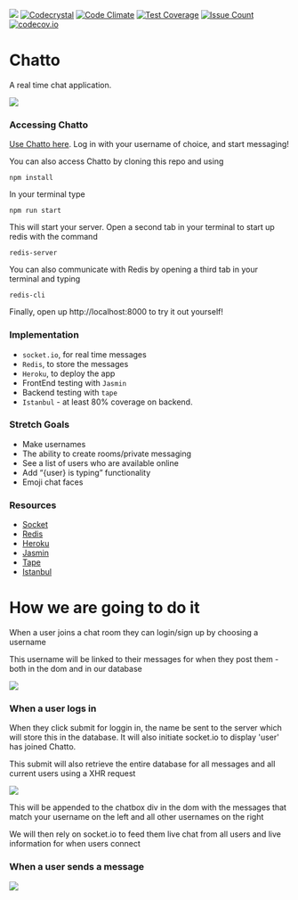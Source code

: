 
![](https://travis-ci.org/kasaromi/chatto.svg?branch=master)
[![Codecrystal](https://img.shields.io/badge/code-crystal-5CB3FF.svg)](http://codecrystal.herokuapp.com/crystalise/kasaromi/chatto/master)
[![Code Climate](https://codeclimate.com/repos/56cc4edcafbada638e007c7f/badges/c91bce951f2025bb637d/gpa.svg)](https://codeclimate.com/repos/56cc4edcafbada638e007c7f/feed)
[![Test Coverage](https://codeclimate.com/repos/56cc4edcafbada638e007c7f/badges/c91bce951f2025bb637d/coverage.svg)](https://codeclimate.com/repos/56cc4edcafbada638e007c7f/coverage)
[![Issue Count](https://codeclimate.com/repos/56cc4edcafbada638e007c7f/badges/c91bce951f2025bb637d/issue_count.svg)](https://codeclimate.com/repos/56cc4edcafbada638e007c7f/feed)
[![codecov.io](https://codecov.io/github/kasaromi/chatto/coverage.svg?branch=master)](https://codecov.io/github/kasaromi/chatto?branch=master)

# Chatto

A real time chat application.

![](https://cloud.githubusercontent.com/assets/15983736/13251298/33da2638-da27-11e5-8f9a-903f8667530a.png)

### Accessing Chatto

[Use Chatto here](http://kasaromi-chatto.herokuapp.com/). Log in with your
username of choice, and start messaging!

You can also access Chatto by cloning this repo and using

```
npm install
```

In your terminal type

```
npm run start
```

This will start your server. Open a second tab in your terminal to start up redis with the command

```
redis-server
```

You can also communicate with Redis by opening a third tab in your terminal and typing

```
redis-cli
```

Finally, open up http://localhost:8000 to try it out yourself!


### Implementation

* ```socket.io```, for real time messages
* ```Redis```, to store the messages
* ```Heroku```, to deploy the app
* FrontEnd testing with ```Jasmin```
* Backend testing with ```tape```
* ```Istanbul``` - at least 80% coverage on backend.

### Stretch Goals

* Make usernames
* The ability to create rooms/private messaging
* See a list of users who are available online
* Add “{user} is typing” functionality
* Emoji chat faces

### Resources
* [Socket](http://socket.io/)
* [Redis](http://redis.io/)
* [Heroku](https://www.heroku.com/)
* [Jasmin](http://jasmine.github.io/)
* [Tape](https://www.npmjs.com/package/tape)
* [Istanbul](https://github.com/gotwarlost/istanbul)

# How we are going to do it

When a user joins a chat room they can login/sign up by choosing a username

This username will be linked to their messages for when they post them - both
in the dom and in our database

![](https://cloud.githubusercontent.com/assets/15983736/13268390/218639b0-da7a-11e5-9b66-9ea31ffe2c0c.png)

### When a user logs in

When they click submit for loggin in, the name be sent to the server which will
store this in the database. It will also initiate socket.io to display 'user'
has joined Chatto.

This submit will also retrieve the entire database for all messages and all
current users using a XHR request

![](https://cloud.githubusercontent.com/assets/15983736/13269233/9d32ff18-da7e-11e5-9435-f77c9517651b.png)

This will be appended to the chatbox div in the dom with the messages that match
your username on the left and all other usernames on the right

We will then rely on socket.io to feed them live chat from all users and live
information for when users connect

### When a user sends a message

![](https://cloud.githubusercontent.com/assets/15983736/13269513/fd2bdf06-da7f-11e5-9bf7-3764ddb00618.png)
